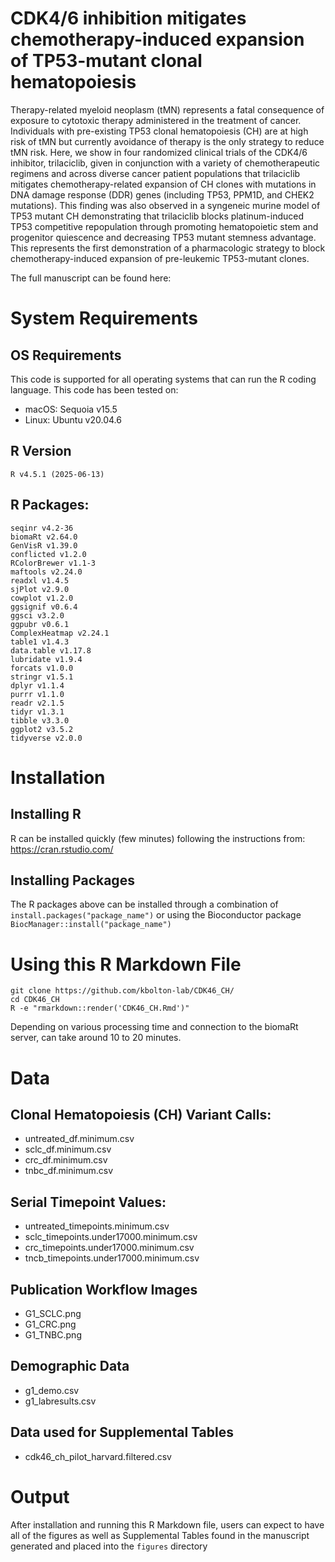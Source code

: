 # CDK4/6 inhibition mitigates chemotherapy-induced expansion of TP53-mutant clonal hematopoiesis
Therapy-related myeloid neoplasm (tMN) represents a fatal consequence of exposure to cytotoxic therapy administered in the treatment of cancer. Individuals with pre-existing TP53 clonal hematopoiesis (CH) are at high risk of tMN but currently avoidance of therapy is the only strategy to reduce tMN risk. Here, we show in four randomized clinical trials of the CDK4/6 inhibitor, trilaciclib, given in conjunction with a variety of chemotherapeutic regimens and across diverse cancer patient populations that trilaciclib mitigates chemotherapy-related expansion of CH clones with mutations in DNA damage response (DDR) genes (including TP53, PPM1D, and CHEK2 mutations). This finding was also observed in a syngeneic murine model of TP53 mutant CH demonstrating that trilaciclib blocks platinum-induced TP53 competitive repopulation through promoting hematopoietic stem and progenitor quiescence and decreasing TP53 mutant stemness advantage. This represents the first demonstration of a pharmacologic strategy to block chemotherapy-induced expansion of pre-leukemic TP53-mutant clones.

The full manuscript can be found here: <link>

# System Requirements
## OS Requirements
This code is supported for all operating systems that can run the R coding language. This code has been tested on:
- macOS: Sequoia v15.5
- Linux: Ubuntu v20.04.6

## R Version
```
R v4.5.1 (2025-06-13)
```

## R Packages:
```
seqinr v4.2-36
biomaRt v2.64.0
GenVisR v1.39.0
conflicted v1.2.0
RColorBrewer v1.1-3
maftools v2.24.0
readxl v1.4.5
sjPlot v2.9.0
cowplot v1.2.0
ggsignif v0.6.4
ggsci v3.2.0
ggpubr v0.6.1
ComplexHeatmap v2.24.1
table1 v1.4.3
data.table v1.17.8
lubridate v1.9.4
forcats v1.0.0
stringr v1.5.1
dplyr v1.1.4
purrr v1.1.0
readr v2.1.5
tidyr v1.3.1
tibble v3.3.0
ggplot2 v3.5.2
tidyverse v2.0.0
```

# Installation
## Installing R
R can be installed quickly (few minutes) following the instructions from: https://cran.rstudio.com/

## Installing Packages
The R packages above can be installed through a combination of `install.packages("package_name")` or using the Bioconductor package `BiocManager::install("package_name")`

# Using this R Markdown File
```
git clone https://github.com/kbolton-lab/CDK46_CH/
cd CDK46_CH
R -e "rmarkdown::render('CDK46_CH.Rmd')"
```
Depending on various processing time and connection to the biomaRt server, can take around 10 to 20 minutes.

# Data
## Clonal Hematopoiesis (CH) Variant Calls:
- untreated_df.minimum.csv
- sclc_df.minimum.csv
- crc_df.minimum.csv
- tnbc_df.minimum.csv

## Serial Timepoint Values:
- untreated_timepoints.minimum.csv
- sclc_timepoints.under17000.minimum.csv
- crc_timepoints.under17000.minimum.csv
- tncb_timepoints.under17000.minimum.csv

## Publication Workflow Images
- G1_SCLC.png
- G1_CRC.png
- G1_TNBC.png

## Demographic Data
- g1_demo.csv
- g1_labresults.csv

## Data used for Supplemental Tables
- cdk46_ch_pilot_harvard.filtered.csv

# Output
After installation and running this R Markdown file, users can expect to have all of the figures as well as Supplemental Tables found in the manuscript generated and placed into the `figures` directory

